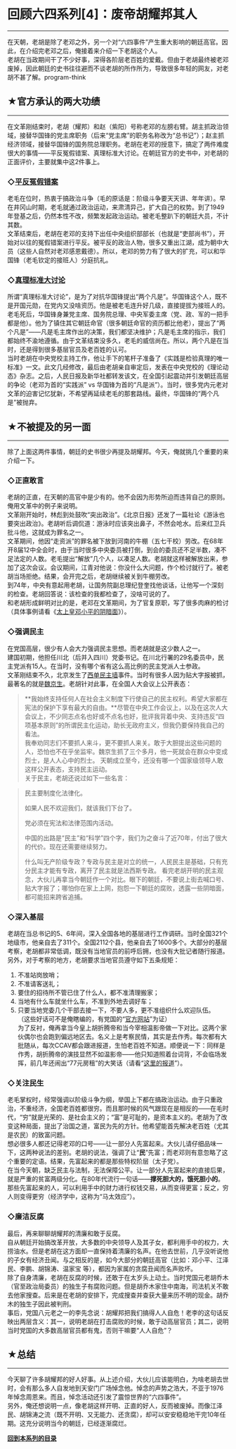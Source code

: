# 回顾六四系列[4]：废帝胡耀邦其人 

-----

 在天朝，老胡是除了老邓之外，另一个对“六四事件”产生重大影响的朝廷高官。因此，在介绍完老邓之后，俺接着来介绍一下老胡这个人。  
 老胡在当政期间干了不少好事，深得各阶层老百姓的爱戴。但由于老胡最终被老邓废掉，因此朝廷的史书往往避而不谈老胡的所作所为，导致很多年轻的网友，对老胡不甚了解。program-think  
   
   
 ## ★官方承认的两大功绩
----------

  
 在文革刚结束时，老胡（耀邦）和赵（紫阳）号称老邓的左膀右臂。胡主抓政治领域，接替华国锋的党主席职务（后来“党主席”的职务名称改为“总书记”）；赵主抓经济领域，接替华国锋的国务院总理职务。老胡在老邓的授意下，搞定了两件难度很大的事情——平反冤假错案、真理标准大讨论。在朝廷官方的史书中，对老胡的正面评价，主要就集中这2件事上。  
   
 ### ◇[平反冤假错案](https://zh.wikipedia.org/wiki/%E5%B9%B3%E5%8F%8D%E5%86%A4%E5%81%87%E9%94%99%E6%A1%88)

  
 老毛在位时，热衷于搞政治斗争（毛的原话是：阶级斗争要天天讲、年年讲）。早在井冈山时期，老毛就通过政治运动，来肃清异己，扩大自己的权势。到了1949年登基之后，仍然本性不改，频繁发起政治运动。被老毛整趴下的朝廷大员，不计其数。  
 文革结束后，老胡在老邓的支持下出任中央组织部部长（也就是“吏部尚书”），开始对以往的冤假错案进行平反。被平反的政治人物，很多又重出江湖，成为朝中大员（这些人自然对老邓感恩戴德）。所以，老邓的势力有了很大的扩充，可以和华国锋（老毛钦定的接班人）分庭抗礼。  
   
 ### ◇[真理标准大讨论](https://zh.wikipedia.org/wiki/%E7%9C%9F%E7%90%86%E6%A0%87%E5%87%86%E5%A4%A7%E8%AE%A8%E8%AE%BA)

  
 所谓“真理标准大讨论”，是为了对抗华国锋提出“两个凡是”。华国锋这个人，既不是开国元勋，在党内又没啥资历。他是被老毛连升好几级，直接提拔为接班人的。老毛死后，华国锋身兼党主席、国务院总理、中央军委主席（党、政、军的一把手都是他）。他为了镇住其它朝廷命官（很多朝廷命官的资历都比他老），提出了“两个凡是”——凡是毛主席作出的决策，我们都坚决维护；凡是毛主席的指示，我们都始终不渝地遵循。由于文革结束没多久，老毛的威信尚在。所以，两个凡是在当时，还是得到很多基层官员及老百姓的认可。  
 当时老胡在中央党校主持工作，他让手下的笔杆子准备了《实践是检验真理的唯一标准》一文。此文几经修改，最后由老胡亲自审定后，发表在中央党校的《理论动态》杂志。之后，人民日报及新华社都转发该文，在全国引起震动并引发朝廷高层的争论（老邓为首的“实践派” vs 华国锋为首的“凡是派”）。当时，很多党内元老对文革的迫害记忆犹新，不希望再延续老毛的那套路线。最终，华国锋的“两个凡是”被抛弃。  
   
   
 ## ★不被提及的另一面
---------

  
 除了上面这两件事情，朝廷的史书很少再提及胡耀邦。今天，俺就挑几个重要的来介绍一下。  
   
 ### ◇正直敢言

  
 老胡的正直，在天朝的高官中是少有的。他不会因为形势所迫而违背自己的原则。俺用文革中的例子来说明。  
 文革刚开始时，林彪到处鼓吹“突出政治”。《北京日报》还发了一篇社论《游泳也要突出政治》。老胡听后调侃道：游泳时应该突出鼻子，不然会呛水。后来红卫兵批斗他，这就成为罪名之一。  
 文革期间，他因“走资派”的罪名被下放到河南的牛棚（五七干校）劳改。在68年开8届12中全会时，由于当时很多中央委员被打倒，到会的委员还不足半数，凑不足法定的人数。老毛提出“解放”几个人，以凑足人数。老胡就这样被解放出来，参加了这次会议。会议期间，江青对他说：你没什么大问题，作个检讨就行了。被老胡当场拒绝。结果，会开完之后，老胡继续被关到牛棚劳改。  
 到74年，中央有意起用老胡，让国务院副总理纪登奎找他谈话，让他写一个深刻的检查。老胡回答说：该检查的我都检查了，没啥可说的了。  
 和老胡形成鲜明对比的是，老邓在文革期间，为了官复原职，写了很多肉麻的检讨（具体事例请看《[太上皇邓小平的阴暗面](https://program-think.blogspot.com/2011/06/june-fourth-incident-2.html)》）。  
   
 ### ◇强调民主

  
 在党国高层，很少有人会大力强调民主思想。而老胡就是这少数人之一。  
 建国初期，他担任川北（后并入四川）党委书记。在川北行署的29名委员中，民主党派有15人。在当时，没有哪个省有这么高比例的民主党派人士参政。  
 文革刚结束不久，北京发生了[西单民主墙](https://zh.wikipedia.org/wiki/%E8%A5%BF%E5%8D%95%E6%B0%91%E4%B8%BB%E5%A2%99)事件。当时有很多人因为贴大字报被抓，最著名的就是[魏京生](https://zh.wikipedia.org/wiki/%E9%AD%8F%E4%BA%AC%E7%94%9F)。老胡针对此事，在全国人大会议上公开表态：  
 
> **我始终支持任何人在社会主义制度下行使自己的民主权利。希望大家都在宪法的保护下享有最大的自由。**尽管在中央工作会议上，以及在这次人大会议上，不少同志点名也好或不点名也好，批评我背着中央、支持违反“四项基本原则”的所谓民主化运动，助长无政府主义，但我仍要保持我自己的看法。  
>  我奉劝同志们不要抓人来斗，更不要抓人来关。敢于大胆提出这些问题的人，恐怕也不在乎坐监牢。魏京生抓了三个多月，他一死就会在群众中变成烈士，是人人心中的烈士。 天朝成立至今，还没有哪一个国家级领导人敢这样公开表态，支持民主运动。  
 关于民主，老胡还说过如下一些名言：  
 
> 民主要制度化法律化。  
>    
>  如果人民不欢迎我们，就该我们下台了。  
>    
>  党必须在宪法和法律范围内活动。  
>    
>  中国的出路是“民主”和“科学”四个字，我们为之奋斗了近70年，付出了很大的代价。现在还需要继续努力。  
>    
>  什么叫无产阶级专政？专政与民主是对立的统一，人民民主是基础，只有充分民主才能有专政，离开了民主就是法西斯专政。 看完老胡开明的民主观念，大伙儿再拿当今朝廷作一个对比。眼下的朝廷，不要说上街去喊口号、贴大字报了；哪怕你在家上上网，抱怨一下朝廷的腐败，透露一些阴暗面，都可能招来跨省追捕。  
   
 ### ◇深入基层

  
 老胡在当总书记的5、6年间，深入全国各地的基层进行工作调研。当时全国321个地级市，他亲自去了311个。全国2112个县，他亲自去了1600多个。大部分的基层考察，老胡都非常低调，既没有当地官员的前呼后拥，也没有大批记者随行报道。另外，对于考察的地方，老胡要求当地官员遵守如下五条规矩：  
 1. 不准站岗放哨；  
 2. 不准请客送礼；  
 3. 要住的招待所不管已住了什么人，都不准清理搬家；  
 4. 当地有什么车就坐什么车，不准到外地去调好车；  
 5. 只要当地党委几个干部去接一下，不要人多，更不准组织什么欢迎队伍。  
 （这些好话可不是俺瞎编的，有党国的“[官方网站](http://dangshi.people.com.cn/GB/144956/11371069.html)”为证）  
 为了反衬，俺再拿当今皇上胡折腾帝和当今宰相温影帝做一下对比。这两个家伙偶尔也会跑到偏远地区去。名义上是考察民情，其实是去作秀。每次都有大批随从，每次CCAV都会跟进报道，生怕老百姓不知道。顺便说一下：同样是作秀，胡折腾帝的演技显然不如温影帝——他只知道照着台词背，不会临场发挥，前几年还闹出“77元房租”的大笑话（请看“[这里的报道](http://www.chinese.rfi.fr/node/51068)”）。  
   
 ### ◇关注民生

  
 老毛掌权时，经常强调以阶级斗争为纲，举国上下都在搞政治运动。由于只重政治，不重经济，全国老百姓都很穷。而且那时候的风气跟现在是相反的——在毛时代，“穷”就是光荣的、是社会主义的；“富”是可耻的，是资本主义的。老胡为了改变这种局面，提出了治国之道，富民为先的方针。他希望能首先解决老百姓（尤其是农民）的致富问题。  
 想必很多人都还记得老邓的口号——让一部分人先富起来。大伙儿请仔细品味一下，这两种说法的差别。老胡的说法，强调了让“**民**”先富；而老邓则有意忽略了这个重要的定语。结果，先富起来的都是那些特权阶层（太子党）。  
 在当今天朝，缺乏民主与法制，无法保障公平。让一部分人先富起来的直接后果，就是严重的贫富两级分化。在80年代流行一句话——**撑死胆大的，饿死胆小的**。那些先富起来的人，可以利用手中的财力进行权钱交易，从而变得更富；反之，穷人则变得更穷（经济学中，这称为“马太效应”）。  
   
 ### ◇廉洁反腐

  
 最后，再来聊聊胡耀邦的清廉和敢于反腐。  
 自从朝廷开始搞改革开放，大多数的中央领导人及其子女，都利用手中的权力，大捞油水。但是老胡在这方面却一直保持着清廉的名声。在他去世前，几乎没听说他的子女有经济丑闻。与之相反的是，如今大部分的朝廷高官（比如：邓小平、江泽民、李鹏、胡锦涛、温家宝 等），都因为家属的贪腐丑闻而名声败坏。  
 除了自身清廉，老胡在反腐的时候，还敢于在太岁头上动土。当时党国元老胡乔木（官至政治局委员）的独生子有腐败问题。但是胡乔木家住中南海，司法机关不敢去他家搜查。后来是在老胡的安排下，完成搜查并查获大量来历不明的现金。胡乔木的独生子因此被判刑。  
 事后，党国八元老之一的李先念说：胡耀邦把我们搞得人人自危！老李的这句话反映出两层含义：其一，说明老胡在打击腐败的时候，敢于动高层官员；其二，说明当时党国的大多数高层官员都有鬼，否则干嘛要“人人自危”？  
   
   
 ## ★总结
---

  
 今天聊了许多胡耀邦的好人好事。从上述介绍，大伙儿应该能明白，为啥老胡去世时，会有那么多人自发地到天安门广场悼念他。悼念的声势之浩大，不亚于1976年悼念周恩来。而且，悼念活动还引发了震惊世界的“六四事件”。  
 另外，俺还想说明一点，像老胡这样开明、正直的好人，反而被废掉。而像江泽民、胡锦涛之流（既不开明、又无能力、还贪腐），却可以安安稳稳地干完10年任期。这充分说明当今的朝廷，已经逐渐腐烂。  
   
   
 [**回到本系列的目录**](https://program-think.blogspot.com/2011/06/june-fourth-incident-0.html#index) 